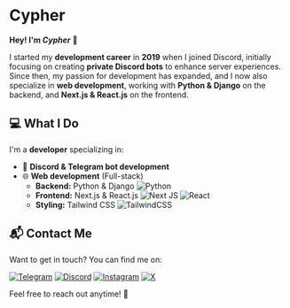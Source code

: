 # Cypher  

**Hey! I'm *Cypher*** 👋  

I started my **development career** in **2019** when I joined Discord, initially focusing on creating **private Discord bots** to enhance server experiences. Since then, my passion for development has expanded, and I now also specialize in **web development**, working with **Python & Django** on the backend, and **Next.js & React.js** on the frontend.  

## 💻 What I Do  

I'm a **developer** specializing in:  
- 🤖 **Discord & Telegram bot development** 
- 🌐 **Web development** (Full-stack)  
  - **Backend:** Python & Django ![Python](https://img.shields.io/badge/python-3670A0?logo=python&logoColor=ffdd54)
  - **Frontend:** Next.js & React.js ![Next JS](https://img.shields.io/badge/Next-black?logo=next.js&logoColor=white) ![React](https://img.shields.io/badge/react-%2320232a.svg?logo=react&logoColor=%2361DAFB) 
  - **Styling:** Tailwind CSS ![TailwindCSS](https://img.shields.io/badge/tailwindcss-%2338B2AC.svg?logo=tailwind-css&logoColor=white)

## 📬 Contact Me  

Want to get in touch? You can find me on:  

[![Telegram](https://img.shields.io/badge/Telegram-0088cc?style=for-the-badge&logo=telegram&logoColor=white)](https://t.me/ShahabCypher)
[![Discord](https://img.shields.io/badge/Discord-5865F2?style=for-the-badge&logo=discord&logoColor=white)](https://discordapp.com/users/654402138700644372)
[![Instagram](https://img.shields.io/badge/Instagram-E4405F?style=for-the-badge&logo=instagram&logoColor=white)](https://instagram.com/shahabcypher)
[![X](https://img.shields.io/badge/X-000?style=for-the-badge&logo=X&logoColor=white)](https://x.com/ShahabCypher)


Feel free to reach out anytime! 🤝  

